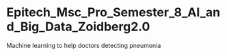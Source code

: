 # Epitech_Msc_Pro_Semester_8_AI_and_Big_Data_Zoidberg2.0
Machine learning to help doctors detecting pneumonia
